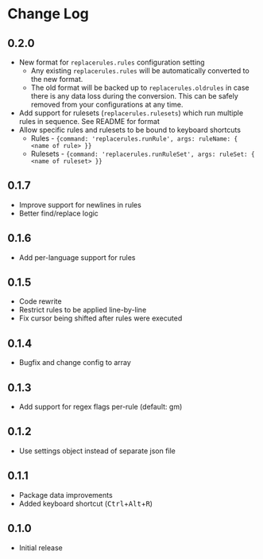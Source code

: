 # Change Log

## 0.2.0
- New format for `replacerules.rules` configuration setting
  - Any existing `replacerules.rules` will be automatically converted to the new format.
  - The old format will be backed up to `replacerules.oldrules` in case there is any data loss during the conversion. This can be safely removed from your configurations at any time.
- Add support for rulesets (`replacerules.rulesets`) which run multiple rules in sequence. See README for format
- Allow specific rules and rulesets to be bound to keyboard shortcuts
  - Rules - `{command: 'replacerules.runRule', args: ruleName: { <name of rule> }}`
  - Rulesets - `{command: 'replacerules.runRuleSet', args: ruleSet: { <name of ruleset> }}`

## 0.1.7
- Improve support for newlines in rules
- Better find/replace logic

## 0.1.6
- Add per-language support for rules

## 0.1.5
- Code rewrite
- Restrict rules to be applied line-by-line
- Fix cursor being shifted after rules were executed

## 0.1.4
- Bugfix and change config to array

## 0.1.3
- Add support for regex flags per-rule (default: gm)

## 0.1.2
- Use settings object instead of separate json file

## 0.1.1
- Package data improvements
- Added keyboard shortcut (<kbd>Ctrl</kbd>+<kbd>Alt</kbd>+<kbd>R</kbd>)

## 0.1.0
- Initial release
